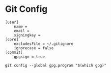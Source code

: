 # Git Config

```
[user]
	name = 
	email = 
	signingkey = 
[core]
	excludesFile = ~/.gitignore
	ignorecase = false
[commit]
	gpgsign = true
```

```shell
git config --global gpg.program "$(which gpg)"
```